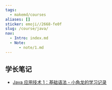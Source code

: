 ```yaml
---
tags:
  - makemd/courses
aliases: []
sticker: emoji//2668-fe0f
slug: /course/java/
nav:
  - Intro: index.md
  - Note:
      - note/1.md
---
```


## 学长笔记

- [Java 应用技术 1：基础语法 - 小角龙的学习记录](https://zhang-each.github.io/My-CS-Notebook/PL/Java/Java%E5%BA%94%E7%94%A8%E6%8A%80%E6%9C%AF1%EF%BC%9A%E5%9F%BA%E7%A1%80%E8%AF%AD%E6%B3%95/)

